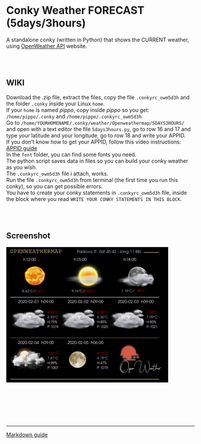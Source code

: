 # Conky Weather FORECAST (5days/3hours)
 
A standalone conky (written in Python) that shows the CURRENT weather, using [OpenWeather API](https://openweathermap.org/) website.<br>

<br>
<br>

## **WIKI**<br>

Download the .zip file, extract the files, copy the file `.conkyrc_owm5d3h` and the folder `.conky` inside your Linux `home`.<br>
If your `home` is named *pippo*, copy inside *pippo* so you get: `/home/pippo/.conky` and `/home/pippo/.conkyrc_owm5d3h`<br>
Go to `/home/YOURHOMENAME/.conky/weather/Openweathermap/5DAYS3HOURS/` and open with a text editor the file `5days3hours.py`, go to row 16 and 17 and type your latitude and your longitude, go to row 18 and write your APPID.<br>
If you don't know how to get your APPID, follow this video instructions: [APPID guide](https://youtu.be/FxcR7c3YwEQ?si=wD5IBWCfEG1cvo1p&t=65)
<br>
In the `font` folder, you can find some fonts you need.<br>
The python script saves data in files so you can build your conky weather as you wish.<br>
The `.conkyrc_owm5d3h` file i attach, works.<br>
Run the file `.conkyrc_owm5d3h` from terminal (the first time you run this conky), so you can get possible errors.<br>
You have to create your conky statements in `.conkyrc_owm5d3h` file, inside the block where you read `WRITE YOUR CONKY STATEMENTS IN THIS BLOCK`.




<br>
<br>

## Screenshot

![](https://github.com/TheHeadlessOfficial/weather_5days3hoursOWM/blob/main/.conky/docs/screenshot.png)<br>

<br>
<br>
<br>
<br>
<br>

---
[Markdown guide](https://docs.github.com/en/get-started/writing-on-github/getting-started-with-writing-and-formatting-on-github/basic-writing-and-formatting-syntax)


